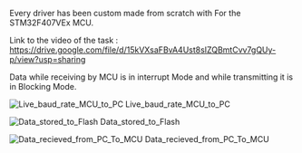 Every driver has been custom made from scratch with For the STM32F407VEx MCU.

Link to the video of the task : https://drive.google.com/file/d/15kVXsaFBvA4Ust8sIZQBmtCvv7gQUy-p/view?usp=sharing

Data while receiving by MCU is in interrupt Mode and while transmitting it is in Blocking Mode.

![Live_baud_rate_MCU_to_PC](https://github.com/RTK-jangid/Ritik_Jangid-Firware_Task/assets/97542036/32811c3f-226a-4aeb-8385-ce9df150c48c)
Live_baud_rate_MCU_to_PC

![Data_stored_to_Flash](https://github.com/RTK-jangid/Ritik_Jangid-Firware_Task/assets/97542036/82914902-0a66-4422-9abd-73e8d3095c32)
Data_stored_to_Flash

![Data_recieved_from_PC_To_MCU](https://github.com/RTK-jangid/Ritik_Jangid-Firware_Task/assets/97542036/d5bba51d-f4b1-44fd-9095-2f068aa7491a)
Data_recieved_from_PC_To_MCU
